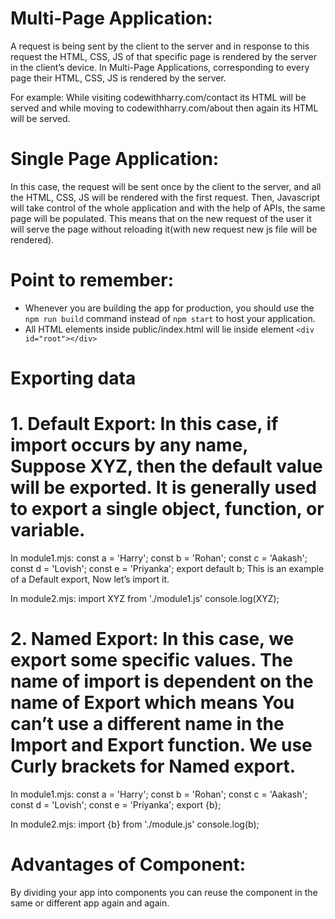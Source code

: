 # Multi-Page Application:
A request is being sent by the client to the server and in response to this request the HTML, CSS, JS of that specific page is rendered by the server in the client’s device. In Multi-Page Applications, corresponding to every page their HTML, CSS, JS is rendered by the server.  

For example: While visiting codewithharry.com/contact its HTML will be served and while moving to codewithharry.com/about then again its HTML will be served.

# Single Page Application:
In this case, the request will be sent once by the client to the server, and all the HTML, CSS, JS will be rendered with the first request. Then, Javascript will take control of the whole application and with the help of APIs, the same page will be populated. This means that on the new request of the user it will serve the page without reloading it(with new request new js file will be rendered).

# Point to remember: 
- Whenever you are building the app for production, you should use the `npm run build` command instead of `npm start` to host your application.
- All HTML elements inside public/index.html will lie inside element `<div id="root"></div>`

# Exporting data
# 1. Default Export: In this case, if import occurs by any name, Suppose XYZ, then the default value will be exported. It is generally used to export a single object, function, or variable.

In module1.mjs:
const a = 'Harry';
const b = 'Rohan';
const c = 'Aakash';
const d = 'Lovish';
const e = 'Priyanka';
export default b;
This is an example of a Default export, Now let’s import it.

In module2.mjs:
import XYZ from './module1.js'
console.log(XYZ);

# 2. Named Export: In this case, we export some specific values. The name of import is dependent on the name of Export which means You can’t use a different name in the Import and Export function. We use Curly brackets for Named export.

In module1.mjs:
const a = 'Harry';
const b = 'Rohan';
const c = 'Aakash';
const d = 'Lovish';
const e = 'Priyanka';
export {b};

In module2.mjs:
import {b} from './module.js'
console.log(b);

# Advantages of Component:
By dividing your app into components you can reuse the component in the same or different app again and again. 

